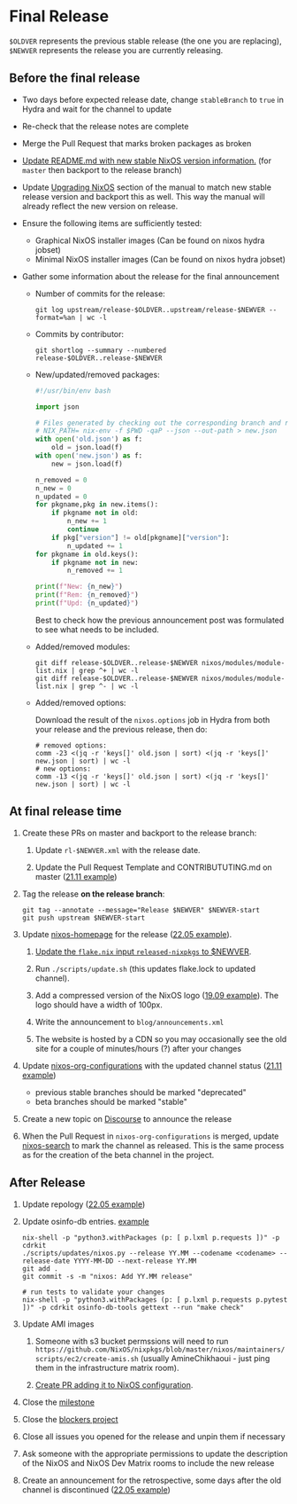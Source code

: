 # Final Release

`$OLDVER` represents the previous stable release (the one you are replacing),
`$NEWVER` represents the release you are currently releasing.

## Before the final release

- Two days before expected release date, change `stableBranch` to `true` in Hydra and wait for the channel to update

- Re-check that the release notes are complete

- Merge the Pull Request that marks broken packages as broken

- [Update README.md with new stable NixOS version information.](https://github.com/NixOS/nixpkgs/commit/40fd9ae3ac8048758abdcfc7d28a78b5f22fe97e) (for `master` then backport to the release branch)

- Update [Upgrading NixOS](https://nixos.org/manual/nixos/stable/index.html#sec-upgrading) section of the manual to match new stable release version and backport this as well. This way the manual will already reflect the new version on release.

- Ensure the following items are sufficiently tested:
  - Graphical NixOS installer images (Can be found on nixos hydra jobset)
  - Minimal NixOS installer images (Can be found on nixos hydra jobset)

- Gather some information about the release for the final announcement

  - Number of commits for the release:

    ```shell
    git log upstream/release-$OLDVER..upstream/release-$NEWVER --format=%an | wc -l
    ```

  - Commits by contributor:

    ```shell
    git shortlog --summary --numbered release-$OLDVER..release-$NEWVER
    ```

  - New/updated/removed packages:

    ```python
    #!/usr/bin/env bash

    import json

    # Files generated by checking out the corresponding branch and running:
    # NIX_PATH= nix-env -f $PWD -qaP --json --out-path > new.json
    with open('old.json') as f:
        old = json.load(f)
    with open('new.json') as f:
        new = json.load(f)

    n_removed = 0
    n_new = 0
    n_updated = 0
    for pkgname,pkg in new.items():
        if pkgname not in old:
            n_new += 1
            continue
        if pkg["version"] != old[pkgname]["version"]:
            n_updated += 1
    for pkgname in old.keys():
        if pkgname not in new:
            n_removed += 1

    print(f"New: {n_new}")
    print(f"Rem: {n_removed}")
    print(f"Upd: {n_updated}")
    ```

    Best to check how the previous announcement post was formulated to see what needs to
    be included.

  - Added/removed modules:

    ```shell
    git diff release-$OLDVER..release-$NEWVER nixos/modules/module-list.nix | grep ^+ | wc -l
    git diff release-$OLDVER..release-$NEWVER nixos/modules/module-list.nix | grep ^- | wc -l
    ```

  - Added/removed options:

    Download the result of the `nixos.options` job in Hydra from both your release and the previous release, then do:

    ```shell
    # removed options:
    comm -23 <(jq -r 'keys[]' old.json | sort) <(jq -r 'keys[]' new.json | sort) | wc -l
    # new options:
    comm -13 <(jq -r 'keys[]' old.json | sort) <(jq -r 'keys[]' new.json | sort) | wc -l
    ```

## At final release time

1. Create these PRs on master and backport to the release branch:

   1. Update `rl-$NEWVER.xml` with the release date.

   1. Update the Pull Request Template and CONTRIBUTUTING.md on master ([21.11 example](https://github.com/NixOS/nixpkgs/pull/147977))

1. Tag the release **on the release branch**:

   ```shell
   git tag --annotate --message="Release $NEWVER" $NEWVER-start
   git push upstream $NEWVER-start
   ```

1. Update [nixos-homepage](https://github.com/NixOS/nixos-homepage) for
   the release ([22.05 example](https://github.com/NixOS/nixos-homepage/pull/853)).

   1. [Update the `flake.nix` input `released-nixpkgs` to $NEWVER](https://github.com/NixOS/nixos-homepage/blob/47ac3571c4d71e841fd4e6c6e1872e762b9c4942/flake.nix#L10).

   1. Run `./scripts/update.sh` (this updates flake.lock to updated channel).

   1. Add a compressed version of the NixOS logo ([19.09 example](https://github.com/NixOS/nixos-homepage/blob/a5626c71c03a2dd69086564e56f1a230a2bb177a/logo/nixos-logo-19.09-loris-lores.png)). The logo should have a width of 100px.

   1. Write the announcement to `blog/announcements.xml`

   1. The website is hosted by a CDN so you may occasionally see the old site for a couple of minutes/hours (?) after your changes

1. Update [nixos-org-configurations](https://github.com/NixOS/nixos-org-configurations) with the updated channel status ([21.11 example](https://github.com/NixOS/nixos-org-configurations/pull/192/files))
   - previous stable branches should be marked "deprecated"
   - beta branches should be marked "stable"

1. Create a new topic on [Discourse](https://discourse.nixos.org/) to announce the release

1. When the Pull Request in `nixos-org-configurations` is merged, update [nixos-search](https://github.com/NixOS/nixos-search/) to mark the channel as released.
   This is the same process as for the creation of the beta channel in the project.

## After Release

1. Update repology ([22.05 example](https://github.com/repology/repology-updater/pull/1156/files))

1. Update osinfo-db entries. [example](https://gitlab.com/libosinfo/osinfo-db/-/merge_requests/312)

   ```shell
   nix-shell -p "python3.withPackages (p: [ p.lxml p.requests ])" -p cdrkit
   ./scripts/updates/nixos.py --release YY.MM --codename <codename> --release-date YYYY-MM-DD --next-release YY.MM
   git add .
   git commit -s -m "nixos: Add YY.MM release"

   # run tests to validate your changes
   nix-shell -p "python3.withPackages (p: [ p.lxml p.requests p.pytest ])" -p cdrkit osinfo-db-tools gettext --run "make check"
   ```

1. Update AMI images

   1. Someone with s3 bucket permssions will need to run `https://github.com/NixOS/nixpkgs/blob/master/nixos/maintainers/scripts/ec2/create-amis.sh` (usually AmineChikhaoui - just ping them in the infrastructure matrix room).

   1. [Create PR adding it to NixOS configuration](https://github.com/NixOS/nixpkgs/pull/101720).

1. Close the [milestone](https://github.com/NixOS/nixpkgs/milestones)

1. Close the [blockers project](https://github.com/orgs/NixOS/projects)

1. Close all issues you opened for the release and unpin them if necessary

1. Ask someone with the appropriate permissions to update the description of the NixOS and NixOS Dev Matrix rooms to include the new release

1. Create an announcement for the retrospective, some days after the old channel is discontinued ([22.05 example](https://discourse.nixos.org/t/22-05-retrospective/19413))
